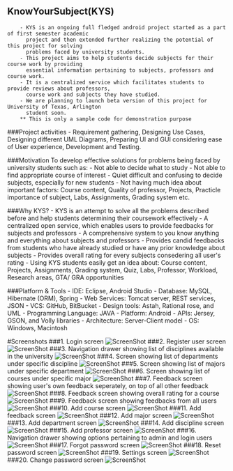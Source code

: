 ## KnowYourSubject(KYS)
        - KYS is an ongoing full fledged android project started as a part of first semester academic 
          project and then extended further realizing the potential of this project for solving 
          problems faced by university students.
        - This project aims to help students decide subjects for their course work by providing 
          essential information pertaining to subjects, professors and course work.
        - It is a centralized service which facilitates students to provide reviews about professors, 
          course work and subjects they have studied.
        - We are planning to launch beta version of this project for University of Texas, Arlington 
          student soon.
        ** This is only a sample code for demonstration purpose

###Project activities
        - Requirement gathering, Designing Use Cases, Designing different UML Diagrams, Preparing UI and 
          GUI considering ease of User experience, Development and Testing.

###Motivation
        To develop effective solutions for problems being faced by university students such as:
        - Not able to decide what to study
        - Not able to find appropriate course of interest
        - Quiet difficult and confusing to decide subjects, especially for new students
        - Not having much idea about important factors: Course content, Quality of professor, 
          Projects, Practicle importance of subject, Labs, Assignments, Grading system etc.
        
###Why KYS?
        - KYS is an attempt to solve all the problems described before and help students determining 
          their coursework effectively
        - A centralized open service, which enables users to provide feedbacks for subjects and 
          professors
        - A comprehensive system to you know anything and everything about subjects and professors
        - Provides candid feedbacks from students who have already studied or have any prior knowledge 
          about subjects
        - Provides overall rating for every subjects consedering all user's rating
        - Using KYS students easily get an idea about:
          Course content, Projects, Assignments, Grading system, Quiz, Labs, Professor, Workload, 
          Research areas, GTA/ GRA opportunities
          
        
   
###Platform & Tools
        - IDE: Eclipse, Android Studio
        - Database: MySQL, Hibernate (ORM), Spring
        - Web Services: Tomcat server​, REST services, JSON
        - VCS: GitHub, BitBucket
        - Design tools: Astah, Rational rose, and UML
        - Programming Language: JAVA
        - Platform: Android
        - APIs: Jersey, GSON, and Volly libraries 
        - Architecture: Server-Client model
        - OS: Windows, Macintosh

#Screenshots
###1. Login screen
![ScreenShot](https://raw.githubusercontent.com/arjunvekariyagithub/KYS-KnowYourSubject/master/Screens/1_framed.png?raw=true)
###2. Register user screen
![ScreenShot](https://raw.githubusercontent.com/arjunvekariyagithub/KYS-KnowYourSubject/master/Screens/2_framed.png?raw=true)
###3. Navigation drawer showing list of disciplines available in the university
![ScreenShot](https://raw.githubusercontent.com/arjunvekariyagithub/KYS-KnowYourSubject/master/Screens/3_framed.png?raw=true)
###4. Screen showing list of departments under specific discipline
![ScreenShot](https://raw.githubusercontent.com/arjunvekariyagithub/KYS-KnowYourSubject/master/Screens/4_framed.png?raw=true)
###5. Screen showing list of majors under specific department
![ScreenShot](https://raw.githubusercontent.com/arjunvekariyagithub/KYS-KnowYourSubject/master/Screens/5_framed.png?raw=true)
###6. Screen showing list of courses under specific major
![ScreenShot](https://raw.githubusercontent.com/arjunvekariyagithub/KYS-KnowYourSubject/master/Screens/6_framed.png?raw=true)
###7. Feedback screen showing user's own feedback seperately, on top of all other feedback
![ScreenShot](https://raw.githubusercontent.com/arjunvekariyagithub/KYS-KnowYourSubject/master/Screens/7_framed.png?raw=true)
###8. Feedback screen showing overall rating for a course
![ScreenShot](https://raw.githubusercontent.com/arjunvekariyagithub/KYS-KnowYourSubject/master/Screens/8_framed.png?raw=true)
###9. Feedback screen showing feedbacks from all users
![ScreenShot](https://raw.githubusercontent.com/arjunvekariyagithub/KYS-KnowYourSubject/master/Screens/9_framed.png?raw=true)
###10. Add course screen
![ScreenShot](https://raw.githubusercontent.com/arjunvekariyagithub/KYS-KnowYourSubject/master/Screens/10_framed.png?raw=true)
###11. Add feedback screen
![ScreenShot](https://raw.githubusercontent.com/arjunvekariyagithub/KYS-KnowYourSubject/master/Screens/11_framed.png?raw=true)
###12. Add major screen
![ScreenShot](https://raw.githubusercontent.com/arjunvekariyagithub/KYS-KnowYourSubject/master/Screens/12_framed.png?raw=true)
###13. Add department screen
![ScreenShot](https://raw.githubusercontent.com/arjunvekariyagithub/KYS-KnowYourSubject/master/Screens/13_framed.png?raw=true)
###14. Add discipline screen
![ScreenShot](https://raw.githubusercontent.com/arjunvekariyagithub/KYS-KnowYourSubject/master/Screens/14_framed.png?raw=true)
###15. Add professor screen
![ScreenShot](https://raw.githubusercontent.com/arjunvekariyagithub/KYS-KnowYourSubject/master/Screens/15_framed.png?raw=true)
###16. Navigation drawer showing  options pertaining to admin and login users
![ScreenShot](https://raw.githubusercontent.com/arjunvekariyagithub/KYS-KnowYourSubject/master/Screens/16_framed.png?raw=true)
###17. Forgot password screen
![ScreenShot](https://raw.githubusercontent.com/arjunvekariyagithub/KYS-KnowYourSubject/master/Screens/17_framed.png?raw=true)
###18. Reset password screen
![ScreenShot](https://raw.githubusercontent.com/arjunvekariyagithub/KYS-KnowYourSubject/master/Screens/18_framed.png?raw=true)
###19. Settings screen
![ScreenShot](https://raw.githubusercontent.com/arjunvekariyagithub/KYS-KnowYourSubject/master/Screens/19_framed.png?raw=true)
###20. Change password screen
![ScreenShot](https://raw.githubusercontent.com/arjunvekariyagithub/KYS-KnowYourSubject/master/Screens/20_framed.png?raw=true)
